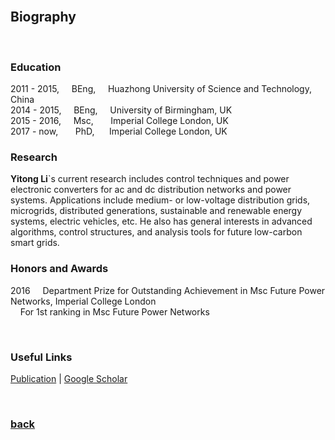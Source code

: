 <br />

## Biography

<br />

### Education

2011 - 2015, &nbsp;&nbsp;&nbsp; BEng, &nbsp;&nbsp;&nbsp; Huazhong University of Science and Technology, China   
2014 - 2015, &nbsp;&nbsp;&nbsp; BEng, &nbsp;&nbsp;&nbsp; University of Birmingham, UK   
2015 - 2016, &nbsp;&nbsp;&nbsp; Msc, &nbsp;&nbsp;&nbsp;&nbsp;&nbsp; Imperial College London, UK   
2017 - now,  &nbsp;&nbsp;&nbsp;&nbsp;&nbsp; PhD, &nbsp;&nbsp;&nbsp;&nbsp; Imperial College London, UK

### Research

**Yitong Li**`s current research includes control techniques and power electronic converters for ac and dc distribution networks and power systems. Applications include medium- or low-voltage distribution grids, microgrids, distributed generations, sustainable and renewable energy systems, electric vehicles, etc. He also has general interests in advanced algorithms, control structures, and analysis tools for future low-carbon smart grids.

### Honors and Awards

2016 &nbsp;&nbsp;&nbsp; Department Prize for Outstanding Achievement in Msc Future Power Networks, Imperial College London  
&nbsp;&nbsp;&nbsp; For 1st ranking in Msc Future Power Networks 

<br />

### Useful Links

[Publication](https://yt-li.github.io/publication) | [Google Scholar](https://scholar.google.co.uk/citations?hl=en&user=b3tutrQAAAAJ&view_op=list_works&sortby=pubdate)

<br />

### [back](https://yt-li.github.io/)
